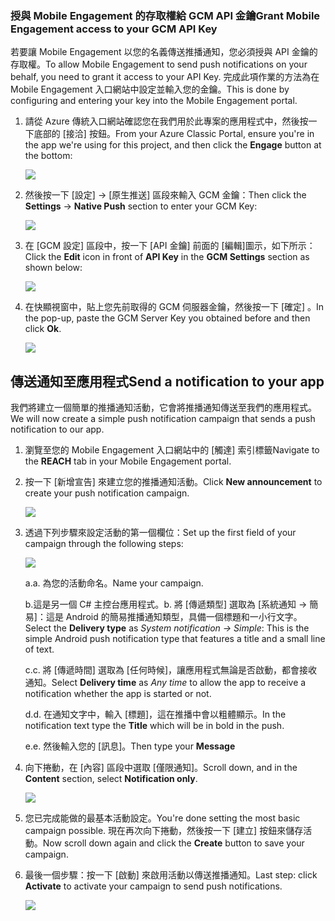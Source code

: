 ### <a name="grant-mobile-engagement-access-to-your-gcm-api-key"></a><span data-ttu-id="be388-101">授與 Mobile Engagement 的存取權給 GCM API 金鑰</span><span class="sxs-lookup"><span data-stu-id="be388-101">Grant Mobile Engagement access to your GCM API Key</span></span>
<span data-ttu-id="be388-102">若要讓 Mobile Engagement 以您的名義傳送推播通知，您必須授與 API 金鑰的存取權。</span><span class="sxs-lookup"><span data-stu-id="be388-102">To allow Mobile Engagement to send push notifications on your behalf, you need to grant it access to your API Key.</span></span> <span data-ttu-id="be388-103">完成此項作業的方法為在 Mobile Engagement 入口網站中設定並輸入您的金鑰。</span><span class="sxs-lookup"><span data-stu-id="be388-103">This is done by configuring and entering your key into the Mobile Engagement portal.</span></span>

1. <span data-ttu-id="be388-104">請從 Azure 傳統入口網站確認您在我們用於此專案的應用程式中，然後按一下底部的 [接洽]  按鈕。</span><span class="sxs-lookup"><span data-stu-id="be388-104">From your Azure Classic Portal, ensure you're in the app we're using for this project, and then click the **Engage** button at the bottom:</span></span>
   
    ![](./media/mobile-engagement-android-send-push/engage-button.png)
2. <span data-ttu-id="be388-105">然後按一下 [設定]  ->  [原生推送] 區段來輸入 GCM 金鑰：</span><span class="sxs-lookup"><span data-stu-id="be388-105">Then click the **Settings** -> **Native Push** section to enter your GCM Key:</span></span>
   
    ![](./media/mobile-engagement-android-send-push/engagement-portal.png)
3. <span data-ttu-id="be388-106">在 [GCM 設定] 區段中，按一下 [API 金鑰] 前面的 [編輯]圖示，如下所示：</span><span class="sxs-lookup"><span data-stu-id="be388-106">Click the **Edit** icon in front of **API Key** in the **GCM Settings** section as shown below:</span></span>
   
    ![](./media/mobile-engagement-android-send-push/native-push-settings.png)
4. <span data-ttu-id="be388-107">在快顯視窗中，貼上您先前取得的 GCM 伺服器金鑰，然後按一下 [確定] 。</span><span class="sxs-lookup"><span data-stu-id="be388-107">In the pop-up, paste the GCM Server Key you obtained before and then click **Ok**.</span></span>
   
    ![](./media/mobile-engagement-android-send-push/api-key.png)

## <span data-ttu-id="be388-108"><a id="send"></a>傳送通知至應用程式</span><span class="sxs-lookup"><span data-stu-id="be388-108"><a id="send"></a>Send a notification to your app</span></span>
<span data-ttu-id="be388-109">我們將建立一個簡單的推播通知活動，它會將推播通知傳送至我們的應用程式。</span><span class="sxs-lookup"><span data-stu-id="be388-109">We will now create a simple push notification campaign that sends a push notification to our app.</span></span>

1. <span data-ttu-id="be388-110">瀏覽至您的 Mobile Engagement 入口網站中的 [觸達]  索引標籤</span><span class="sxs-lookup"><span data-stu-id="be388-110">Navigate to the **REACH** tab in your Mobile Engagement portal.</span></span>
2. <span data-ttu-id="be388-111">按一下 [新增宣告]  來建立您的推播通知活動。</span><span class="sxs-lookup"><span data-stu-id="be388-111">Click **New announcement** to create your push notification campaign.</span></span>
   
    ![](./media/mobile-engagement-android-send-push/new-announcement.png)
3. <span data-ttu-id="be388-112">透過下列步驟來設定活動的第一個欄位：</span><span class="sxs-lookup"><span data-stu-id="be388-112">Set up the first field of your campaign through the following steps:</span></span>
   
    ![](./media/mobile-engagement-android-send-push/campaign-first-params.png)
   
    <span data-ttu-id="be388-113">a.</span><span class="sxs-lookup"><span data-stu-id="be388-113">a.</span></span> <span data-ttu-id="be388-114">為您的活動命名。</span><span class="sxs-lookup"><span data-stu-id="be388-114">Name your campaign.</span></span>
   
    <span data-ttu-id="be388-115">b.這是另一個 C# 主控台應用程式。</span><span class="sxs-lookup"><span data-stu-id="be388-115">b.</span></span> <span data-ttu-id="be388-116">將 [傳遞類型] 選取為 [系統通知 -> 簡易]：這是 Android 的簡易推播通知類型，具備一個標題和一小行文字。</span><span class="sxs-lookup"><span data-stu-id="be388-116">Select the **Delivery type** as *System notification -> Simple*: This is the simple Android push notification type that features a title and a small line of text.</span></span>
   
    <span data-ttu-id="be388-117">c.</span><span class="sxs-lookup"><span data-stu-id="be388-117">c.</span></span> <span data-ttu-id="be388-118">將 [傳遞時間] 選取為 [任何時候]，讓應用程式無論是否啟動，都會接收通知。</span><span class="sxs-lookup"><span data-stu-id="be388-118">Select **Delivery time** as *Any time* to allow the app to receive a notification whether the app is started or not.</span></span>
   
    <span data-ttu-id="be388-119">d.</span><span class="sxs-lookup"><span data-stu-id="be388-119">d.</span></span> <span data-ttu-id="be388-120">在通知文字中，輸入 [標題]，這在推播中會以粗體顯示。</span><span class="sxs-lookup"><span data-stu-id="be388-120">In the notification text type the **Title** which will be in bold in the push.</span></span>
   
    <span data-ttu-id="be388-121">e.</span><span class="sxs-lookup"><span data-stu-id="be388-121">e.</span></span> <span data-ttu-id="be388-122">然後輸入您的 [訊息]。</span><span class="sxs-lookup"><span data-stu-id="be388-122">Then type your **Message**</span></span>
4. <span data-ttu-id="be388-123">向下捲動，在 [內容] 區段中選取 [僅限通知]。</span><span class="sxs-lookup"><span data-stu-id="be388-123">Scroll down, and in the **Content** section, select **Notification only**.</span></span>
   
    ![](./media/mobile-engagement-android-send-push/campaign-content.png)
5. <span data-ttu-id="be388-124">您已完成能做的最基本活動設定。</span><span class="sxs-lookup"><span data-stu-id="be388-124">You're done setting the most basic campaign possible.</span></span> <span data-ttu-id="be388-125">現在再次向下捲動，然後按一下 [建立]  按鈕來儲存活動。</span><span class="sxs-lookup"><span data-stu-id="be388-125">Now scroll down again and click the **Create** button to save your campaign.</span></span>
6. <span data-ttu-id="be388-126">最後一個步驟：按一下 [啟動]  來啟用活動以傳送推播通知。</span><span class="sxs-lookup"><span data-stu-id="be388-126">Last step: click **Activate** to activate your campaign to send push notifications.</span></span>
   
    ![](./media/mobile-engagement-android-send-push/campaign-activate.png)

